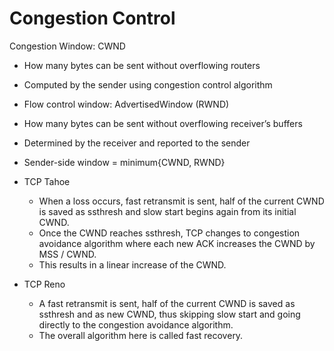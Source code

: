 # Congestion Control

Congestion Window: CWND
-  How many bytes can be sent without overflowing routers
-  Computed by the sender using congestion control algorithm

- Flow control window: AdvertisedWindow (RWND)
- How many bytes can be sent without overflowing receiver’s buffers
- Determined by the receiver and reported to the sender

- Sender-side window = minimum{CWND, RWND} 

- TCP Tahoe
    - When a loss occurs, fast retransmit is sent, half of the current CWND is saved as ssthresh and slow start begins again from its initial CWND. 
    - Once the CWND reaches ssthresh, TCP changes to congestion avoidance algorithm where each new ACK increases the CWND by MSS / CWND. 
    - This results in a linear increase of the CWND.

- TCP Reno
    - A fast retransmit is sent, half of the current CWND is saved as ssthresh and as new CWND, thus skipping slow start and going directly to the congestion avoidance algorithm. 
    - The overall algorithm here is called fast recovery.
